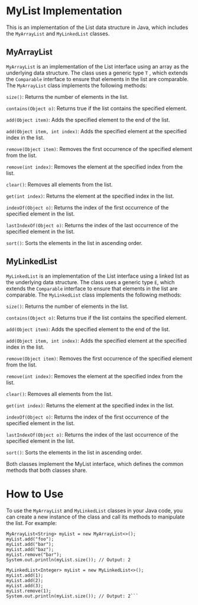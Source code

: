 # MyList Implementation

This is an implementation of the List data structure in Java, which includes the `MyArrayList` and `MyLinkedList` classes.
## MyArrayList
`MyArrayList` is an implementation of the List interface using an array as the underlying data structure. The class uses a generic type `T` , which extends the `Comparable` interface to ensure that elements in the list are comparable. The `MyArrayList` class implements the following methods:

`size()`: Returns the number of elements in the list.

`contains(Object o)`: Returns true if the list contains the specified element.

`add(Object item)`: Adds the specified element to the end of the list.

`add(Object item, int index)`: Adds the specified element at the specified index in the list.

`remove(Object item)`: Removes the first occurrence of the specified element from the list.

`remove(int index)`: Removes the element at the specified index from the list.

`clear()`: Removes all elements from the list.

`get(int index)`: Returns the element at the specified index in the list.

`indexOf(Object o)`: Returns the index of the first occurrence of the specified element in the list.

`lastIndexOf(Object o)`: Returns the index of the last occurrence of the specified element in the list.

`sort()`: Sorts the elements in the list in ascending order.

## MyLinkedList
`MyLinkedList` is an implementation of the List interface using a linked list as the underlying data structure. The class uses a generic type `E`, which extends the `Comparable` interface to ensure that elements in the list are comparable. The `MyLinkedList` class implements the following methods:

`size()`: Returns the number of elements in the list.

`contains(Object o)`: Returns true if the list contains the specified element.

`add(Object item)`: Adds the specified element to the end of the list.

`add(Object item, int index)`: Adds the specified element at the specified index in the list.

`remove(Object item)`: Removes the first occurrence of the specified element from the list.

`remove(int index)`: Removes the element at the specified index from the list.

`clear()`: Removes all elements from the list.

`get(int index)`: Returns the element at the specified index in the list.

`indexOf(Object o)`: Returns the index of the first occurrence of the specified element in the list.

`lastIndexOf(Object o)`: Returns the index of the last occurrence of the specified element in the list.

`sort()`: Sorts the elements in the list in ascending order.

Both classes implement the MyList interface, which defines the common methods that both classes share.

# How to Use

To use the `MyArrayList` and `MyLinkedList` classes in your Java code, you can create a new instance of the class and call its methods to manipulate the list. For example:

```
MyArrayList<String> myList = new MyArrayList<>();
myList.add("foo");
myList.add("bar");
myList.add("baz");
myList.remove("bar");
System.out.println(myList.size()); // Output: 2
```


```
MyLinkedList<Integer> myList = new MyLinkedList<>();
myList.add(1);
myList.add(2);
myList.add(3);
myList.remove(1);
System.out.println(myList.size()); // Output: 2```

